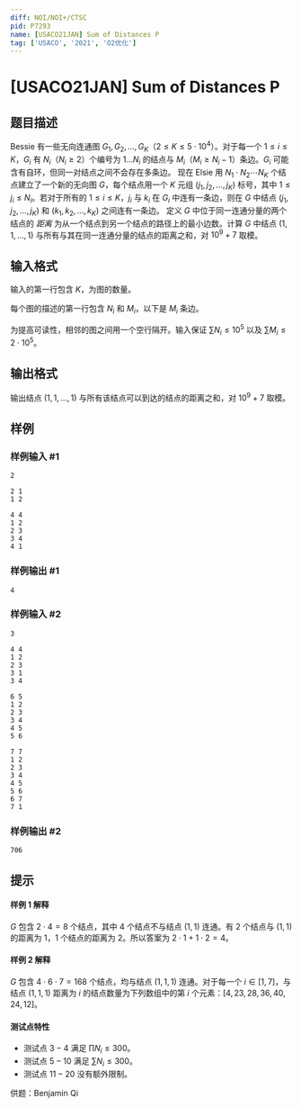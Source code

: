 ```yaml
---
diff: NOI/NOI+/CTSC
pid: P7293
name: [USACO21JAN] Sum of Distances P
tag: ['USACO', '2021', 'O2优化']
---
```

# [USACO21JAN] Sum of Distances P
## 题目描述

Bessie 有一些无向连通图 $G_1,G_2,…,G_K$（$2≤K≤5⋅10^4$）。对于每一个 $1≤i≤K$，$G_i$ 有 $N_i$（$N_i≥2$）个编号为 $1…N_i$ 的结点与 $M_i$（$M_i≥N_i−1$）条边。$G_i$ 可能含有自环，但同一对结点之间不会存在多条边。 现在 Elsie 用 $N_1⋅N_2⋯N_K$ 个结点建立了一个新的无向图 $G$，每个结点用一个 $K$ 元组 $(j_1,j_2,…,j_K)$ 标号，其中 $1≤j_i≤N_i$。若对于所有的 $1≤i≤K$，$j_i$ 与 $k_i$ 在 $G_i$ 中连有一条边，则在 $G$ 中结点 $(j_1,j_2,…,j_K)$ 和 $(k_1,k_2,…,k_K)$ 之间连有一条边。 定义 $G$ 中位于同一连通分量的两个结点的 *距离* 为从一个结点到另一个结点的路径上的最小边数。计算 $G$ 中结点 $(1,1,…,1)$ 与所有与其在同一连通分量的结点的距离之和，对 $10^9+7$ 取模。
## 输入格式

输入的第一行包含 $K$，为图的数量。

每个图的描述的第一行包含 $N_i$ 和 $M_i$，以下是 $M_i$ 条边。

为提高可读性，相邻的图之间用一个空行隔开。输入保证 $∑N_i≤10^5$ 以及 $∑M_i≤2⋅10^5$。
## 输出格式

输出结点 $(1,1,…,1)$ 与所有该结点可以到达的结点的距离之和，对 $10^9+7$ 取模。


## 样例

### 样例输入 #1
```
2

2 1
1 2

4 4
1 2
2 3
3 4
4 1
```
### 样例输出 #1
```
4
```
### 样例输入 #2
```
3

4 4
1 2
2 3
3 1
3 4

6 5
1 2
2 3
3 4
4 5
5 6

7 7
1 2
2 3
3 4
4 5
5 6
6 7
7 1
```
### 样例输出 #2
```
706
```
## 提示

#### 样例 1 解释

$G$ 包含 $2⋅4=8$ 个结点，其中 $4$ 个结点不与结点 $(1,1)$ 连通。有 $2$ 个结点与 $(1,1)$ 的距离为 $1$，$1$ 个结点的距离为 $2$。所以答案为 $2⋅1+1⋅2=4$。 

#### 样例 2 解释

$G$ 包含 $4⋅6⋅7=168$ 个结点，均与结点 $(1,1,1)$ 连通。对于每一个 $i∈[1,7]$，与结点 $(1,1,1)$ 距离为 $i$ 的结点数量为下列数组中的第 $i$ 个元素：$[4,23,28,36,40,24,12]$。

#### 测试点特性

 - 测试点 $3-4$ 满足 $∏N_i≤300$。
 - 测试点 $5-10$ 满足 $∑N_i≤300$。
 - 测试点 $11-20$ 没有额外限制。

供题：Benjamin Qi 
